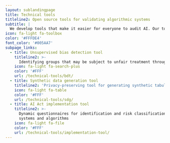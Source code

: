 ```yaml
---
layout: sublandingpage
title: Technical tools
titleline2: Open source tools for validating algorithmic systems
subtitle: |
  We develop tools that make it easier for everyone to audit AI. Our tools are open source available and work local-first. This means that data don't leave the environment of your organization, doesn't rely on cloud platforms and can be used in a privacy-preserving way.
icon: fa-light fa-toolbox
color: '#FFFDE4'
font_color: '#005AA7'
subpage_links:
  - title: Unsupervised bias detection tool
    titleline2: >-
      Identifying groups that may be subject to unfair treatment through anomaly detection
    icon: fa-light fa-search-plus
    color: '#FFF'
    url: /technical-tools/bdt/
  - title: Synthetic data generation tool
    titleline2: 'Privacy-preserving tool for generating synthetic tabular data  '
    icon: fa-light fa-table
    color: '#FFF'
    url: /technical-tools/sdg/
  - title: AI Act implementation tool
    titleline2: >-
      Dynamic questionnaires for identification and risk classification of AI
      systems and algorithms
    icon: fa-light fa-file
    color: '#FFF'
    url: /technical-tools/implementation-tool/
---
```


